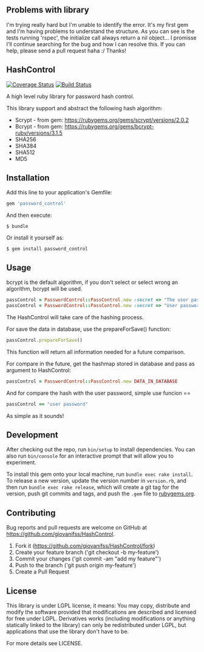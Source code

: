 ## Problems with library
I'm trying really hard but I'm unable to identify the error. It's my first gem and I'm having problems to understand the structure.
As you can see is the tests running 'rspec', the initialize call always return a nil object...
I promisse I'll continue searching for the bug and how I can resolve this.
If you can help, please send a pull request haha :/
Thanks!

## HashControl

[![Coverage Status](https://coveralls.io/repos/giovanifss/PasswordControl/badge.svg?branch=master&service=github)](https://coveralls.io/github/giovanifss/PasswordControl?branch=master)
[![Build Status](https://travis-ci.org/giovanifss/PasswordControl.svg)](https://travis-ci.org/giovanifss/PasswordControl)


A high level ruby library for password hash control.

This library support and abstract the following hash algorithm:
- Scrypt - from gem: https://rubygems.org/gems/scrypt/versions/2.0.2
- Bcrypt - from gem: https://rubygems.org/gems/bcrypt-ruby/versions/3.1.5
- SHA256
- SHA384
- SHA512
- MD5

## Installation

Add this line to your application's Gemfile:

```ruby
gem 'password_control'
```

And then execute:

    $ bundle

Or install it yourself as:

    $ gem install password_control

## Usage

bcrypt is the default algorithm, if you don't select or select wrong an algorithm, bcrypt will be used.
```ruby
passControl = PasswordControl::PassControl.new :secret => "The user password" # Optional :algorithm => "The desired algorithm"
passControl = PasswordControl::PassControl.new :secret => "User password", :algorithm => "scrypt"
```
The HashControl will take care of the hashing process.

For save the data in database, use the prepareForSave() function:
```ruby
passControl.prepareForSave()
```
This function will return all information needed for a future comparison.

For compare in the future, get the hashmap stored in database and pass as argument to HashControl:
```ruby
passControl = PasswordControl::PassControl.new DATA_IN_DATABASE
```
And for compare the hash with the user password, simple use funcion ==
```ruby
passControl == "user password"
```
As simple as it sounds!

## Development

After checking out the repo, run `bin/setup` to install dependencies. You can also run `bin/console` for an interactive prompt that will allow you to experiment.

To install this gem onto your local machine, run `bundle exec rake install`. To release a new version, update the version number in `version.rb`, and then run `bundle exec rake release`, which will create a git tag for the version, push git commits and tags, and push the `.gem` file to [rubygems.org](https://rubygems.org).

## Contributing

Bug reports and pull requests are welcome on GitHub at https://github.com/giovanifss/HashControl.

1. Fork it (https://github.com/giovanifss/HashControl/fork)
2. Create your feature branch  ('git checkout -b my-feature')
3. Commit your changes ('git commit -am "add my feature"')
4. Push to the branch ('git push origin my-feature')
5. Create a Pull Request

## License
This library is under LGPL license, it means:
You may copy, distribute and modify the software provided that modifications are described and licensed for free under LGPL. Derivatives works (including modifications or anything statically linked to the library) can only be redistributed under LGPL, but applications that use the library don't have to be.

For more details see LICENSE.
